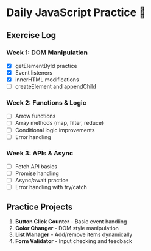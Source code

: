 # Daily JavaScript Practice 💪

## Exercise Log

### Week 1: DOM Manipulation
- [x] getElementById practice
- [x] Event listeners
- [x] innerHTML modifications
- [ ] createElement and appendChild

### Week 2: Functions & Logic
- [ ] Arrow functions
- [ ] Array methods (map, filter, reduce)
- [ ] Conditional logic improvements
- [ ] Error handling

### Week 3: APIs & Async
- [ ] Fetch API basics
- [ ] Promise handling
- [ ] Async/await practice
- [ ] Error handling with try/catch

## Practice Projects
1. **Button Click Counter** - Basic event handling
2. **Color Changer** - DOM style manipulation  
3. **List Manager** - Add/remove items dynamically
4. **Form Validator** - Input checking and feedback
